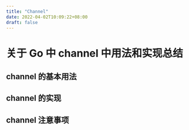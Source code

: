 ```yaml
---
title: "Channel"
date: 2022-04-02T10:09:22+08:00
draft: false
---
```


# 关于 Go 中 channel 中用法和实现总结

## channel 的基本用法
## channel 的实现
## channel 注意事项
